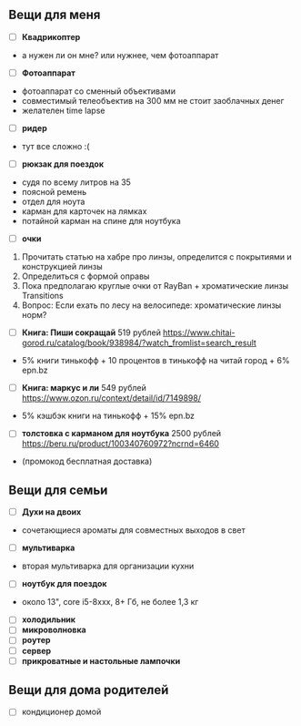## Вещи для меня

- [ ] **Квадрикоптер**
- а нужен ли он мне? или нужнее, чем фотоаппарат
- [ ] **Фотоаппарат**
- фотоаппарат со сменный объективами
- совместимый телеобъектив на 300 мм не стоит заоблачных денег
- желателен time lapse
- [ ] **ридер**
- тут все сложно :(
- [ ] **рюкзак для поездок**
- судя по всему литров на 35
- поясной ремень
- отдел для ноута
- карман для карточек на лямках
- потайной карман на спине для ноутбука
- [ ] **очки**
1. Прочитать статью на хабре про линзы, определится с покрытиями и конструкцией линзы
2. Определиться с формой оправы
3. Пока предполагаю круглые очки от RayBan + хроматические линзы Transitions
4. Вопрос: Если ехать по лесу на велосипеде: хроматические линзы норм?
- [ ] **Книга: Пиши сокращай** 519 рублей https://www.chitai-gorod.ru/catalog/book/938984/?watch_fromlist=search_result
* 5% книги тинькофф + 10 процентов в тинькофф на читай город + 6% epn.bz
- [ ] **Книга: маркус и ли** 549 рублей https://www.ozon.ru/context/detail/id/7149898/
 * 5% кэшбэк книги на тинькофф + 15% epn.bz
- [ ] **толстовка с карманом для ноутбука** 2500 рублей https://beru.ru/product/100340760972?ncrnd=6460
- (промокод бесплатная доставка)

## Вещи для семьи
- [ ] **Духи на двоих**
- сочетающиеся ароматы для совместных выходов в свет
- [ ] **мультиварка**
- вторая мультиварка для организации кухни
- [ ] **ноутбук для поездок**
- около 13", core i5-8xxx, 8+ Гб, не более 1,3 кг
- [ ] **холодильник**
- [ ] **микроволновка**
- [ ] **роутер**
- [ ] **сервер**
- [ ] **прикроватные и настольные лампочки**
## Вещи для дома родителей
- [ ] кондиционер домой
